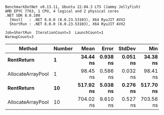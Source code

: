 ```

BenchmarkDotNet v0.13.11, Ubuntu 22.04.3 LTS (Jammy Jellyfish)
AMD EPYC 7763, 1 CPU, 4 logical and 2 physical cores
.NET SDK 8.0.100
  [Host]   : .NET 8.0.0 (8.0.23.53103), X64 RyuJIT AVX2
  ShortRun : .NET 8.0.0 (8.0.23.53103), X64 RyuJIT AVX2

Job=ShortRun  IterationCount=3  LaunchCount=1  
WarmupCount=3  

```
| Method            | Number | Mean      | Error    | StdDev   | Min       | Max       | Allocated |
|------------------ |------- |----------:|---------:|---------:|----------:|----------:|----------:|
| **RentReturn**        | **1**      |  **34.44 ns** | **0.938 ns** | **0.051 ns** |  **34.38 ns** |  **34.48 ns** |         **-** |
| AllocateArrayPool | 1      |  98.45 ns | 0.586 ns | 0.032 ns |  98.41 ns |  98.48 ns |         - |
| **RentReturn**        | **10**     | **517.92 ns** | **5.038 ns** | **0.276 ns** | **517.70 ns** | **518.23 ns** |         **-** |
| AllocateArrayPool | 10     | 704.02 ns | 9.610 ns | 0.527 ns | 703.56 ns | 704.59 ns |         - |
